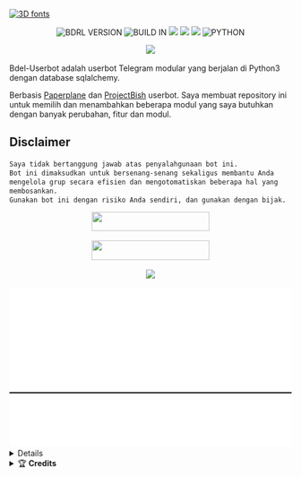 <a href="https://t.me/pantekyks"><img src="https://see.fontimg.com/api/renderfont4/ZV22x/eyJyIjoiZnMiLCJoIjoxMDQsInciOjE2MDAsImZzIjo2NSwiZmdjIjoiIzAwMDAwMCIsImJnYyI6IiNGRkZGRkYiLCJ0IjoxfQ/QkRSTCBVU0VSQk9U/silvers-personal-use-regular.png" alt="3D fonts"></a>
<p align="center">
    <img alt="BDRL VERSION" src="https://img.shields.io/badge/BDRL%20VERSION-4.+-brightgreen"/>
    <img alt="BUILD IN" src="https://img.shields.io/badge/BUILD%20-Last Day-brightgreen"/>
           <a href="https://travis-ci.com/Yansaii/BdrlUserbot.svg?branch=main" /></a>
    <a href="https://github.com/Yansaii/BdrlUserbot/network/members"> <img src="https://img.shields.io/github/forks/Yansaii/BdrlUserbot?logo=github&style=for-the-badge" /></a>
    <a href="https://github.com/Yansaii/BdrlUserbot"> <img src="https://img.shields.io/github/repo-size/Yansaii/BdrlUserbot?logo=github&style=for-the-badge" /></a>
    <a href="https://pypi.org/project/Telethon/"> <img src="https://img.shields.io/pypi/v/telethon?label=telethon&logo=pypi&logoColor=white&style=for-the-badge" /></a>
    <img alt="PYTHON" src="https://img.shields.io/badge/PYTHON-v3.9.0-blue?style=for-the-badge&logo=appveyor"/>
   </p>

<p align="center">
  <img src="https://telegra.ph/file/42a7c87c805913a971006.jpg">
</p>

Bdel-Userbot adalah userbot Telegram modular yang berjalan di Python3 dengan database sqlalchemy.

Berbasis [Paperplane](https://github.com/RaphielGang/Telegram-UserBot) dan [ProjectBish](https://github.com/adekmaulana/ProjectBish) userbot.
Saya membuat repository ini untuk memilih dan menambahkan beberapa modul yang saya butuhkan dengan banyak perubahan, fitur dan modul.

## Disclaimer

```
Saya tidak bertanggung jawab atas penyalahgunaan bot ini.
Bot ini dimaksudkan untuk bersenang-senang sekaligus membantu Anda
mengelola grup secara efisien dan mengotomatiskan beberapa hal yang membosankan.
Gunakan bot ini dengan risiko Anda sendiri, dan gunakan dengan bijak.
```

<p align="center"><a href="https://heroku.com/deploy?template=https://github.com/Yansaii/BdrlUserbot"> <img 
src="https://img.shields.io/badge/Deploy%20To%20Heroku-purple?style=flat&logo=heroku" width="210" height="34.45" /></a></p>


<p align="center"><a href="https://telegram.dog/XTZ_HerokuBot?start=WWFuc2FpaS9CZHJsVXNlcmJvdCBtYWlu"> <img 
src="https://img.shields.io/badge/Deploy%20To%20Bot%20Heroku-blue?style=flat&logo=heroku" width="210" height="34.45" /></a></p>


<p align="center"><a href="https://t.me/CilikStringBot"><img src="https://img.shields.io/badge/Generate%20String%20Session-blue?style=for-the-flat&logo=telegram" width="210" height"34.45" /</a></p>

<img src="./resources/70f81163393359.5ab4c75066483.gif">

<details>
    <summary> <b>Update and support</b></summary><br/>

<a href="https://t.me/BdrlBukan"><img src="https://img.shields.io/badge/Join-Channel%20Updates-purple.svg?style=for-the-badge&logo=Telegram"></a>
<a href="https://t.me/akspaste"><img src="https://img.shields.io/badge/Join-Group%20Support-blue.svg?style=for-the-badge&logo=Telegram"></a>
</details>

<details>
    <summary>&#127942 <b>Credits</b></summary><br/>

#### Thanks To [Everyone](https://github.com/poocong/PocongUserbot/graphs/contributors) Who Has Helped Make This Userbot Awesome!
*   [AdekMaulana](https://github.com/adekmaulana) : ProjectBish
*   [RaphielGang](https://github.com/RaphielGang) : Paperplane
*   [TeamUltroid](https://github.com/TeamUltroid/Ultroid) :  UltroidUserbot
*   [BianSepang](https://github.com/BianSepang/WeebProject) : WeebProject
*   [Sandy1709](https://github.com/sandy1709/catuserbot) : CatUserbot
*   [X_ImFine](https://github.com/ximfine) :  XBot-REMIX
*   [Pocong](https://github.com/poocong/Pocong-Userbot) : Pocong-Userbot
*   [Risman](https://github.com/mrismanaziz/Man-Userbot) :  Man-Userbot
*   [Alvin](https://github.com/Zora24/Lord-Userbot) : Lord-Userbot
*   [Bdrl](https://github.com/Yansaii/BdrlUserbot) : Jamet-Bdrl

## License
Licensed under [Raphielscape Public License](https://github.com/Yansaii/BdrlUserbot/blob/BdrlUserbot/LICENSE) - Version 1.d, February 2020
